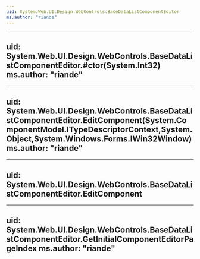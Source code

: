 ```yaml
---
uid: System.Web.UI.Design.WebControls.BaseDataListComponentEditor
ms.author: "riande"
---
```


---
uid: System.Web.UI.Design.WebControls.BaseDataListComponentEditor.#ctor(System.Int32)
ms.author: "riande"
---

---
uid: System.Web.UI.Design.WebControls.BaseDataListComponentEditor.EditComponent(System.ComponentModel.ITypeDescriptorContext,System.Object,System.Windows.Forms.IWin32Window)
ms.author: "riande"
---

---
uid: System.Web.UI.Design.WebControls.BaseDataListComponentEditor.EditComponent
---

---
uid: System.Web.UI.Design.WebControls.BaseDataListComponentEditor.GetInitialComponentEditorPageIndex
ms.author: "riande"
---
